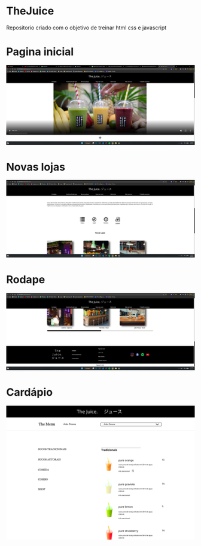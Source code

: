 # TheJuice

Repositorio criado com o objetivo de treinar html css e javascript

# Pagina inicial
![alt text](https://raw.githubusercontent.com/gustavolopesnobrega/TheJuice/main/theJuicecom/assets/first-pagejpg.jpg)


# Novas lojas
![alt text](https://raw.githubusercontent.com/gustavolopesnobrega/TheJuice/main/theJuicecom/assets/novaslojas-sectionjpg.jpg)


# Rodape
![alt text](https://raw.githubusercontent.com/gustavolopesnobrega/TheJuice/main/theJuicecom/assets/footersectionjpg.jpg)


# Cardápio
![alt text](https://raw.githubusercontent.com/gustavolopesnobrega/TheJuice/main/theJuicecom/assets/prototipomenuthejuicefigma.png)


